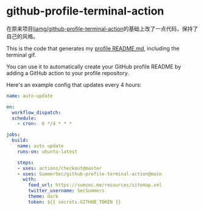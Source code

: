 # github-profile-terminal-action

在原来项目[liamg/github-profile-terminal-action](https://github.com/liamg/github-profile-terminal-action)的基础上改了一点代码，保持了自己的风格。



This is the code that generates my [profile README.md](https://github.com/SummerSec), including the terminal gif.

You can use it to automatically create your GitHub profile README by adding a GitHub action to your profile repository.

Here's an example config that updates every 4 hours:

```yaml
name: auto-update

on:
  workflow_dispatch:
  schedule:
    - cron:  0 */4 * * *

jobs:
  build:
    name: auto update
    runs-on: ubuntu-latest

    steps:
    - uses: actions/checkout@master
    - uses: SummerSec/github-profile-terminal-action@main
      with:
        feed_url: https://sumsec.me/resources/sitemap.xml
        twitter_username: SecSummers
        theme: dark
        token: ${{ secrets.GITHUB_TOKEN }}
```
